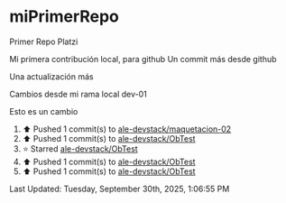# miPrimerRepo
Primer Repo Platzi

Mi primera contribución local, para github
Un commit más desde github


Una actualización más

Cambios desde mi rama local dev-01

Esto es un cambio

<!--RECENT_ACTIVITY:start-->
1. ⬆️ Pushed 1 commit(s) to [ale-devstack/maquetacion-02](https://github.com/ale-devstack/maquetacion-02)<br>
2. ⬆️ Pushed 1 commit(s) to [ale-devstack/ObTest](https://github.com/ale-devstack/ObTest)<br>
3. ⭐ Starred [ale-devstack/ObTest](https://github.com/ale-devstack/ObTest)<br>
4. ⬆️ Pushed 1 commit(s) to [ale-devstack/ObTest](https://github.com/ale-devstack/ObTest)<br>
5. ⬆️ Pushed 1 commit(s) to [ale-devstack/ObTest](https://github.com/ale-devstack/ObTest)<br>
<!--RECENT_ACTIVITY:end-->

<!--RECENT_ACTIVITY:last_update-->
Last Updated: Tuesday, September 30th, 2025, 1:06:55 PM
<!--RECENT_ACTIVITY:last_update_end-->
